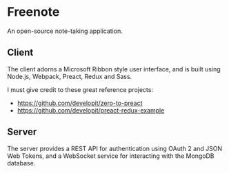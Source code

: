 # Freenote
An open-source note-taking application.

## Client
The client adorns a Microsoft Ribbon style user interface, and is built using Node.js, Webpack, Preact, Redux and Sass.

I must give credit to these great reference projects: 
* https://github.com/developit/zero-to-preact
* https://github.com/developit/preact-redux-example

## Server
The server provides a REST API for authentication using OAuth 2 and JSON Web Tokens, and a WebSocket service for interacting with the MongoDB database.